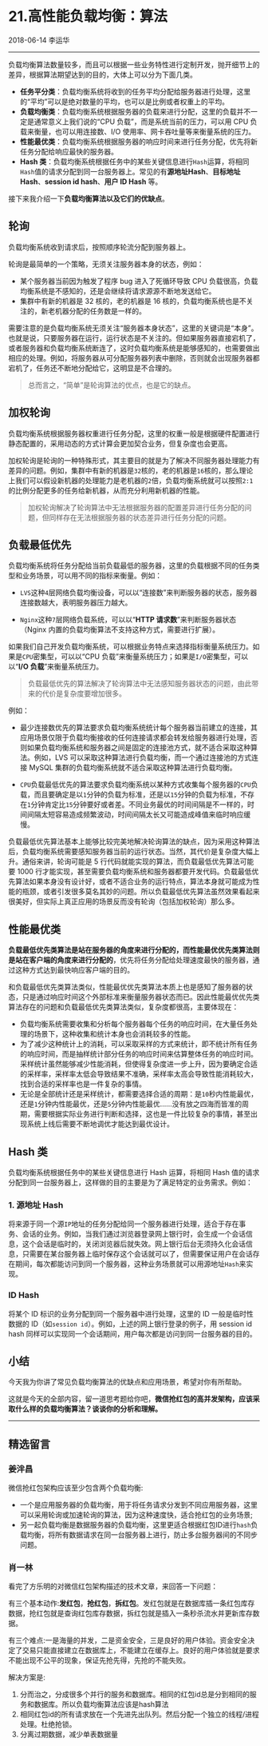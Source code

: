 # 21.高性能负载均衡：算法

2018-06-14 李运华

---

负载均衡算法数量较多，而且可以根据一些业务特性进行定制开发，抛开细节上的差异，根据算法期望达到的目的，大体上可以分为下面几类。

- **任务平分类**：负载均衡系统将收到的任务平均分配给服务器进行处理，这里的“平均”可以是绝对数量的平均，也可以是比例或者权重上的平均。
- **负载均衡类**：负载均衡系统根据服务器的负载来进行分配，这里的负载并不一定是通常意义上我们说的“CPU 负载”，而是系统当前的压力，可以用 CPU 负载来衡量，也可以用连接数、I/O 使用率、网卡吞吐量等来衡量系统的压力。
- **性能最优类**：负载均衡系统根据服务器的响应时间来进行任务分配，优先将新任务分配给响应最快的服务器。
- **Hash 类**：负载均衡系统根据任务中的某些关键信息进行`Hash`运算，将相同`Hash`值的请求分配到同一台服务器上。常见的有**源地址Hash**、**目标地址 Hash**、**session id hash**、**用户 ID Hash** 等。

接下来我介绍一下**负载均衡算法以及它们的优缺点**。

## 轮询

负载均衡系统收到请求后，按照顺序轮流分配到服务器上。

轮询是最简单的一个策略，无须关注服务器本身的状态，例如：

- 某个服务器当前因为触发了程序 bug 进入了死循环导致 CPU 负载很高，负载均衡系统是不感知的，还是会继续将请求源源不断地发送给它。
- 集群中有新的机器是 32 核的，老的机器是 16 核的，负载均衡系统也是不关注的，新老机器分配的任务数是一样的。

需要注意的是负载均衡系统无须关注“服务器本身状态”，这里的关键词是“本身”。也就是说，只要服务器在运行，运行状态是不关注的。但如果服务器直接宕机了，或者服务器和负载均衡系统断连了，这时负载均衡系统是能够感知的，也需要做出相应的处理。例如，将服务器从可分配服务器列表中删除，否则就会出现服务器都宕机了，任务还不断地分配给它，这明显是不合理的。

> 总而言之，“简单”是轮询算法的优点，也是它的缺点。

## 加权轮询

负载均衡系统根据服务器权重进行任务分配，这里的权重一般是根据硬件配置进行静态配置的，采用动态的方式计算会更加契合业务，但复杂度也会更高。

加权轮询是轮询的一种特殊形式，其主要目的就是为了解决不同服务器处理能力有差异的问题。例如，集群中有新的机器是`32`核的，老的机器是`16`核的，那么理论上我们可以假设新机器的处理能力是老机器的`2`倍，负载均衡系统就可以按照`2:1`的比例分配更多的任务给新机器，从而充分利用新机器的性能。

> 加权轮询解决了轮询算法中无法根据服务器的配置差异进行任务分配的问题，但同样存在无法根据服务器的状态差异进行任务分配的问题。

## 负载最低优先

负载均衡系统将任务分配给当前负载最低的服务器，这里的负载根据不同的任务类型和业务场景，可以用不同的指标来衡量。例如：

- `LVS`这种`4`层网络负载均衡设备，可以以“连接数”来判断服务器的状态，服务器连接数越大，表明服务器压力越大。

- `Nginx`这种`7`层网络负载系统，可以以“**HTTP 请求数**”来判断服务器状态（Nginx 内置的负载均衡算法不支持这种方式，需要进行扩展）。

如果我们自己开发负载均衡系统，可以根据业务特点来选择指标衡量系统压力。如果是`CPU`密集型，可以以“CPU 负载”来衡量系统压力；如果是`I/O`密集型，可以以“**I/O 负载**”来衡量系统压力。

> 负载最低优先的算法解决了轮询算法中无法感知服务器状态的问题，由此带来的代价是复杂度要增加很多。
 
例如：

- 最少连接数优先的算法要求负载均衡系统统计每个服务器当前建立的连接，其应用场景仅限于负载均衡接收的任何连接请求都会转发给服务器进行处理，否则如果负载均衡系统和服务器之间是固定的连接池方式，就不适合采取这种算法。例如，LVS 可以采取这种算法进行负载均衡，而一个通过连接池的方式连接 MySQL 集群的负载均衡系统就不适合采取这种算法进行负载均衡。

- `CPU`负载最低优先的算法要求负载均衡系统以某种方式收集每个服务器的`CPU`负载，而且要确定是以`1`分钟的负载为标准，还是以`15`分钟的负载为标准，不存在`1`分钟肯定比`15`分钟要好或者差。不同业务最优的时间间隔是不一样的，时间间隔太短容易造成频繁波动，时间间隔太长又可能造成峰值来临时响应缓慢。

负载最低优先算法基本上能够比较完美地解决轮询算法的缺点，因为采用这种算法后，负载均衡系统需要感知服务器当前的运行状态。当然，其代价是复杂度大幅上升。通俗来讲，轮询可能是 5 行代码就能实现的算法，而负载最低优先算法可能要 1000 行才能实现，甚至需要负载均衡系统和服务器都要开发代码。负载最低优先算法如果本身没有设计好，或者不适合业务的运行特点，算法本身就可能成为性能的瓶颈，或者引发很多莫名其妙的问题。所以负载最低优先算法虽然效果看起来很美好，但实际上真正应用的场景反而没有轮询（包括加权轮询）那么多。

## 性能最优类

**负载最低优先类算法是站在服务器的角度来进行分配的，而性能最优优先类算法则是站在客户端的角度来进行分配的**，优先将任务分配给处理速度最快的服务器，通过这种方式达到最快响应客户端的目的。

和负载最低优先类算法类似，性能最优优先类算法本质上也是感知了服务器的状态，只是通过响应时间这个外部标准来衡量服务器状态而已。因此性能最优优先类算法存在的问题和负载最低优先类算法类似，复杂度都很高，主要体现在：

- 负载均衡系统需要收集和分析每个服务器每个任务的响应时间，在大量任务处理的场景下，这种收集和统计本身也会消耗较多的性能。
- 为了减少这种统计上的消耗，可以采取采样的方式来统计，即不统计所有任务的响应时间，而是抽样统计部分任务的响应时间来估算整体任务的响应时间。采样统计虽然能够减少性能消耗，但使得复杂度进一步上升，因为要确定合适的采样率，采样率太低会导致结果不准确，采样率太高会导致性能消耗较大，找到合适的采样率也是一件复杂的事情。
- 无论是全部统计还是采样统计，都需要选择合适的周期：是`10`秒内性能最优，还是`1`分钟内性能最优，还是`5`分钟内性能最优……没有放之四海而皆准的周期，需要根据实际业务进行判断和选择，这也是一件比较复杂的事情，甚至出现系统上线后需要不断地调优才能达到最优设计。

## Hash 类

负载均衡系统根据任务中的某些关键信息进行 Hash 运算，将相同 Hash 值的请求分配到同一台服务器上，这样做的目的主要是为了满足特定的业务需求。例如：

### 1. 源地址 Hash

将来源于同一个源`IP`地址的任务分配给同一个服务器进行处理，适合于存在事务、会话的业务。例如，当我们通过浏览器登录网上银行时，会生成一个会话信息，这个会话是临时的，关闭浏览器后就失效。网上银行后台无须持久化会话信息，只需要在某台服务器上临时保存这个会话就可以了，但需要保证用户在会话存在期间，每次都能访问到同一个服务器，这种业务场景就可以用源地址`Hash`来实现。

### ID Hash

将某个 ID 标识的业务分配到同一个服务器中进行处理，这里的 ID 一般是临时性数据的 ID（如`session id`）。例如，上述的网上银行登录的例子，用 session id hash 同样可以实现同一个会话期间，用户每次都是访问到同一台服务器的目的。

## 小结

今天我为你讲了常见负载均衡算法的优缺点和应用场景，希望对你有所帮助。

这就是今天的全部内容，留一道思考题给你吧，**微信抢红包的高并发架构，应该采取什么样的负载均衡算法？谈谈你的分析和理解。**

---

## 精选留言

### 姜泮昌

微信抢红包架构应该至少包含两个负载均衡:

- 一个是应用服务器的负载均衡，用于将任务请求分发到不同应用服务器，这里可以采用轮询或加速轮询的算法，因为这种速度快，适合抢红包的业务场景;
- 另一起负载均衡是数据服务器的负载均衡，这里更适合根据红包ID进行`hash`负载均衡，将所有数据请求在同一台服务器上进行，防止多台服务器间的不同步问题。

### 肖一林

看完了方乐明的对微信红包架构描述的技术文章，来回答一下问题：

有三个基本动作:**发红包**，**抢红包**，**拆红包**。发红包就是在数据库插一条红包库存数据，抢红包就是查询红包库存数据，拆红包就是插入一条秒杀流水并更新库存数据。

有三个难点:一是海量的并发，二是资金安全，三是良好的用户体验。资金安全决定了交易只能直接建立在数据库上，不能建立在缓存上。良好的用户体验就是要求不能出现不公平的现象，保证先抢先得，先抢的不能失败。

解决方案是:

1. 分而治之，分成很多个并行的服务和数据库。相同的红包id总是分到相同的服务和数据库。所以负载均衡算法应该是hash算法
2. 相同红包id的所有请求放在一个先进先出队列。然后分配一个独立的线程/进程处理。杜绝抢锁。
3. 分离过期数据，减少单表数据量